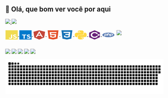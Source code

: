 ## :blue_heart: Olá, que bom ver você por aqui

<div>
 <a href="https://github.com/vitoriasa">
 <img height="180em" src="https://github-readme-stats.vercel.app/api?username=vitoriasa&show_icons=true&theme=tokyonight&include_all_commits=true&count_private=true"/>
 <img height="180em" src="https://github-readme-stats.vercel.app/api/top-langs/?username=vitoriasa&layout=compact&langs_count=7&theme=tokyonight "/>
</div>

<div style="display: inline_block"><br>
 <img align="center" alt="Rafa-Js" height="30" width="40" src="https://raw.githubusercontent.com/devicons/devicon/master/icons/javascript/javascript-plain.svg"/>
 <img align="center" alt="Rafa-Ts" height="30" width="40" src="https://raw.githubusercontent.com/devicons/devicon/master/icons/typescript/typescript-plain.svg"/>
 <img align="center" alt="Rafa-React" height="30" width="40" src="https://raw.githubusercontent.com/devicons/devicon/master/icons/angularjs/angularjs-plain.svg"/>
 <img align="center" alt="Rafa-HTML" height="30" width="40" src="https://raw.githubusercontent.com/devicons/devicon/master/icons/html5/html5-plain.svg"/>
 <img align="center" alt="Rafa-CSS" height="30" width="40" src="https://raw.githubusercontent.com/devicons/devicon/master/icons/css3/css3-plain.svg"/>
 <img align="center" alt="Rafa-Python" height="30" width="40" src="https://raw.githubusercontent.com/devicons/devicon/master/icons/python/python-plain.svg"/>
 <img align="center" alt="Rafa-Csharp" height="30" width="40" src="https://raw.githubusercontent.com/devicons/devicon/master/icons/csharp/csharp-plain.svg"/>
 <img align="center" alt="Rafa-Csharp" height="30" width="40" src="https://raw.githubusercontent.com/devicons/devicon/master/icons/php/php-plain.svg"/>
  <img align="right" src="https://media.giphy.com/media/Hws7aKoFHS9gs/giphy.gif" width="150"/>
</div>

##

<div> 
 <a href="https://www.youtube.com/channel/UCSH0-xG7uHtz2CPuADGPrnA" target="_blank"><img src="https://img.shields.io/badge/YouTube-FF0000?style=for-the-badge&logo=youtube&logoColor=white" target="_blank"></a>
 <a href="https://www.instagram.com/bitora.png/" target="_blank"><img src="https://img.shields.io/badge/-Instagram-%23E4405F?style=for-the-badge&logo=instagram&logoColor=white" target="_blank"></a>
 <a href="https://www.twitch.tv/bitora" target="_blank"><img src="https://img.shields.io/badge/Twitch-9146FF?style=for-the-badge&logo=twitch&logoColor=white" target="_blank"></a>
 <a href = "mailto:vitoria.sacarvalho@gmail.com"><img src="https://img.shields.io/badge/-Gmail-%23333?style=for-the-badge&logo=gmail&logoColor=white" target="_blank"></a>
 <a href="https://www.linkedin.com/in/vitoriasimoes/" target="_blank"><img src="https://img.shields.io/badge/-LinkedIn-%230077B5?style=for-the-badge&logo=linkedin&logoColor=white" target="_blank"></a>


 ![Snake animation](https://github.com/vitoriasa/vitoriasa/blob/output/github-contribution-grid-snake.svg)

</div>
